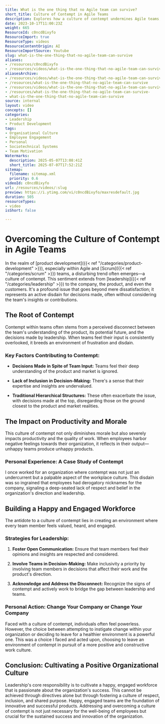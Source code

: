 ```yaml
---
title: What is the one thing that no Agile team can survive?
short_title: Culture of Contempt in Agile Teams
description: Explores how a culture of contempt undermines Agile teams, its causes, impact on morale and productivity, and practical steps leaders can take to build a positive, inclusive culture.
date: 2023-10-17T11:00:23Z
weight: 665
ResourceId: c0ncdBixyfo
ResourceImport: true
ResourceType: videos
ResourceContentOrigin: AI
ResourceImportSource: Youtube
slug: what-is-the-one-thing-that-no-agile-team-can-survive
aliases:
- /resources/c0ncdBixyfo
- /resources/videos/what-is-the-one-thing-that-no-agile-team-can-survive
aliasesArchive:
- /resources/videos/what-is-the-one-thing-that-no-agile-team-can-survive
- /resources/what-is-the-one-thing-that-no-agile-team-can-survive
- /resources/videos/what-is-the-one-thing-that-no-agile-team-can-survive-
- /resources/what-is-the-one-thing-that-no-agile-team-can-survive-
- what-is-the-one-thing-that-no-agile-team-can-survive
source: internal
layout: video
concepts: []
categories:
- Leadership
- Product Development
tags:
- Organisational Culture
- Employee Engagement
- Personal
- Sociotechnical Systems
- Team Motivation
Watermarks:
  description: 2025-05-07T13:08:41Z
  short_title: 2025-07-07T17:52:21Z
sitemap:
  filename: sitemap.xml
  priority: 0.6
videoId: c0ncdBixyfo
url: /resources/videos/:slug
preview: https://i.ytimg.com/vi/c0ncdBixyfo/maxresdefault.jpg
duration: 505
resourceTypes:
- video
isShort: false

---
```

# Overcoming the Culture of Contempt in Agile Teams

In the realm of [product development]({{< ref "/categories/product-development" >}}), especially within Agile and [Scrum]({{< ref "/categories/scrum" >}}) teams, a disturbing trend often emerges—a culture of contempt. This sentiment extends from [leadership]({{< ref "/categories/leadership" >}}) to the company, the product, and even the customers. It's a profound issue that goes beyond mere dissatisfaction; it represents an active disdain for decisions made, often without considering the team's insights or contributions.

## The Root of Contempt

Contempt within teams often stems from a perceived disconnect between the team's understanding of the product, its potential future, and the decisions made by leadership. When teams feel their input is consistently overlooked, it breeds an environment of frustration and disdain.

### Key Factors Contributing to Contempt:

- **Decisions Made in Spite of Team Input:** Teams feel their deep understanding of the product and market is ignored.

- **Lack of Inclusion in Decision-Making:** There's a sense that their expertise and insights are undervalued.

- **Traditional Hierarchical Structures:** These often exacerbate the issue, with decisions made at the top, disregarding those on the ground closest to the product and market realities.

## The Impact on Productivity and Morale

This culture of contempt not only diminishes morale but also severely impacts productivity and the quality of work. When employees harbor negative feelings towards their organization, it reflects in their output—unhappy teams produce unhappy products.

### Personal Experience: A Case Study of Contempt

I once worked for an organization where contempt was not just an undercurrent but a palpable aspect of the workplace culture. This disdain was so ingrained that employees had derogatory nicknames for the company, signaling a deep-seated lack of respect and belief in the organization's direction and leadership.

## Building a Happy and Engaged Workforce

The antidote to a culture of contempt lies in creating an environment where every team member feels valued, heard, and engaged.

### Strategies for Leadership:

1. **Foster Open Communication:** Ensure that team members feel their opinions and insights are respected and considered.

3. **Involve Teams in Decision-Making:** Make inclusivity a priority by involving team members in decisions that affect their work and the product's direction.

5. **Acknowledge and Address the Disconnect:** Recognize the signs of contempt and actively work to bridge the gap between leadership and teams.

### Personal Action: Change Your Company or Change Your Company

Faced with a culture of contempt, individuals often feel powerless. However, the choice between attempting to instigate change within your organization or deciding to leave for a healthier environment is a powerful one. This was a choice I faced and acted upon, choosing to leave an environment of contempt in pursuit of a more positive and constructive work culture.

## Conclusion: Cultivating a Positive Organizational Culture

Leadership's core responsibility is to cultivate a happy, engaged workforce that is passionate about the organization's success. This cannot be achieved through directives alone but through fostering a culture of respect, inclusion, and shared purpose. Happy, engaged teams are the foundation of innovative and successful products. Addressing and overcoming a culture of contempt is not just necessary for the well-being of employees but crucial for the sustained success and innovation of the organization.
